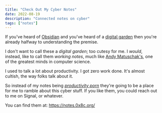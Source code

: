 ```yaml
---
title: "Check Out My Cyber Notes"
date: 2022-08-19
description: "Connected notes on cyber"
tags: ["notes"]
---
```


If you've heard of [Obsidian](https://obsidian.md) and you've heard of a [digital garden](https://joelhooks.com/digital-garden) then you're already halfway to understanding the premise.

<!--truncate-->

I don't want to call these a *digital garden*; too cutesy for me. I *would*, instead, like to call them *working notes*, much like [Andy Matuschak's](https://notes.andymatuschak.org/About_these_notes), one of the greatest minds in computer science.

I used to talk a lot about productivity. I got zero work done. It's almost cultish, the way folks talk about it.

So instead of my notes being *[productivity porn](https://critter.blog/2020/08/06/productivity-porn/)* they're going to be a place for me to ramble about this cyber stuff. If you like them, you could reach out to me on Signal, or whatever.

You can find them at: https://notes.0x8c.org/